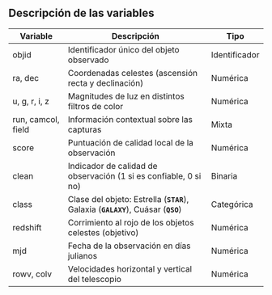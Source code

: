 ## Descripción de las variables
| **Variable**       | **Descripción**                                                                     | **Tipo**      |
|--------------------|-------------------------------------------------------------------------------------|---------------|
| objid              | Identificador único del objeto observado                                            | Identificador |
| ra, dec            | Coordenadas celestes (ascensión recta y declinación)                                | Numérica      |
| u, g, r, i, z      | Magnitudes de luz en distintos filtros de color                                     | Numérica      |
| run, camcol, field | Información contextual sobre las capturas                                           | Mixta         |
| score              | Puntuación de calidad local de la observación                                       | Numérica      |
| clean              | Indicador de calidad de observación (1 si es confiable, 0 si no)                    | Binaria       |
| class              | Clase del objeto: Estrella (**`STAR`**), Galaxia (**`GALAXY`**), Cuásar (**`QSO`**) | Categórica    |
| redshift           | Corrimiento al rojo de los objetos celestes (objetivo)                              | Numérica      |
| mjd                | Fecha de la observación en días julianos                                            | Numérica      |
| rowv, colv         | Velocidades horizontal y vertical del telescopio                                    | Numérica      |
